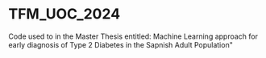 # TFM_UOC_2024
Code used to in the Master Thesis entitled: Machine Learning approach for early diagnosis of Type 2 Diabetes in the Sapnish Adult Population"
